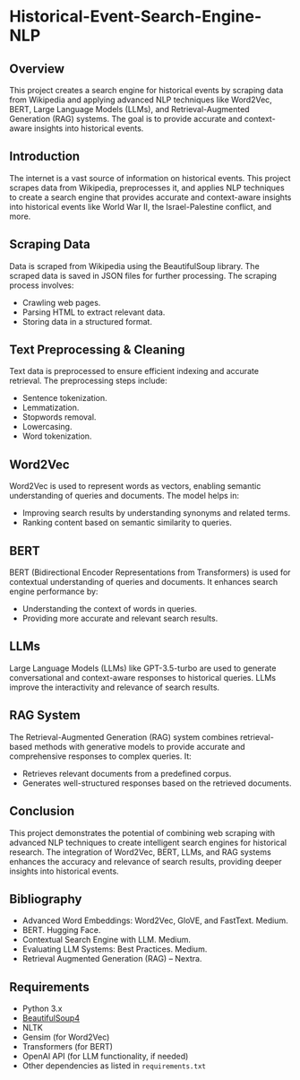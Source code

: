 # Historical-Event-Search-Engine-NLP

## Overview
This project creates a search engine for historical events by scraping data from Wikipedia and applying advanced NLP techniques like Word2Vec, BERT, Large Language Models (LLMs), and Retrieval-Augmented Generation (RAG) systems. The goal is to provide accurate and context-aware insights into historical events.
## Introduction
The internet is a vast source of information on historical events. This project scrapes data from Wikipedia, preprocesses it, and applies NLP techniques to create a search engine that provides accurate and context-aware insights into historical events like World War II, the Israel-Palestine conflict, and more.

## Scraping Data
Data is scraped from Wikipedia using the BeautifulSoup library. The scraped data is saved in JSON files for further processing. The scraping process involves:
- Crawling web pages.
- Parsing HTML to extract relevant data.
- Storing data in a structured format.

## Text Preprocessing & Cleaning
Text data is preprocessed to ensure efficient indexing and accurate retrieval. The preprocessing steps include:
- Sentence tokenization.
- Lemmatization.
- Stopwords removal.
- Lowercasing.
- Word tokenization.

## Word2Vec
Word2Vec is used to represent words as vectors, enabling semantic understanding of queries and documents. The model helps in:
- Improving search results by understanding synonyms and related terms.
- Ranking content based on semantic similarity to queries.

## BERT
BERT (Bidirectional Encoder Representations from Transformers) is used for contextual understanding of queries and documents. It enhances search engine performance by:
- Understanding the context of words in queries.
- Providing more accurate and relevant search results.

## LLMs
Large Language Models (LLMs) like GPT-3.5-turbo are used to generate conversational and context-aware responses to historical queries. LLMs improve the interactivity and relevance of search results.

## RAG System
The Retrieval-Augmented Generation (RAG) system combines retrieval-based methods with generative models to provide accurate and comprehensive responses to complex queries. It:
- Retrieves relevant documents from a predefined corpus.
- Generates well-structured responses based on the retrieved documents.

## Conclusion
This project demonstrates the potential of combining web scraping with advanced NLP techniques to create intelligent search engines for historical research. The integration of Word2Vec, BERT, LLMs, and RAG systems enhances the accuracy and relevance of search results, providing deeper insights into historical events.

## Bibliography
- Advanced Word Embeddings: Word2Vec, GloVE, and FastText. Medium.
- BERT. Hugging Face.
- Contextual Search Engine with LLM. Medium.
- Evaluating LLM Systems: Best Practices. Medium.
- Retrieval Augmented Generation (RAG) – Nextra.

## Requirements
- Python 3.x
- [BeautifulSoup4](https://www.crummy.com/software/BeautifulSoup/bs4/doc/)
- NLTK
- Gensim (for Word2Vec)
- Transformers (for BERT)
- OpenAI API (for LLM functionality, if needed)
- Other dependencies as listed in `requirements.txt`
